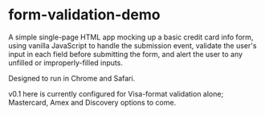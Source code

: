 # form-validation-demo

A simple single-page HTML app mocking up a basic credit card info form, using vanilla JavaScript to handle the submission event, validate the user's input in each field before submitting the form, and alert the user to any unfilled or improperly-filled inputs.

Designed to run in Chrome and Safari.

v0.1 here is currently configured for Visa-format validation alone; Mastercard, Amex and Discovery options to come.